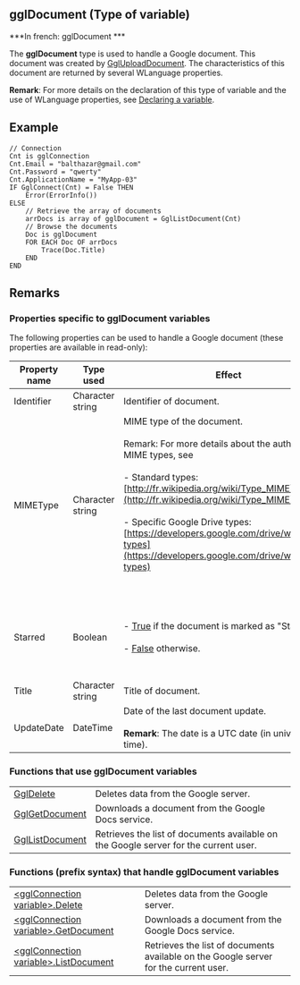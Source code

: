 
## gglDocument (Type of variable)

***In french: gglDocument ***
				



<a name="XUse"></a>
<a name="Use"></a>
<a name="description"></a>
The **gglDocument** type is used to handle a Google document. This document was created by [GglUploadDocument](../WDLang5/1000017368.md). The characteristics of this document are returned by several WLanguage properties.  

**Remark**: For more details on the declaration of this type of variable and the use of WLanguage properties, see [Declaring a variable](../Motscles/1514032.md).
<a name="Example1"></a>
<a name="sample_code"></a>

## Example


```wl
// Connection
Cnt is gglConnection
Cnt.Email = "balthazar@gmail.com"
Cnt.Password = "qwerty"
Cnt.ApplicationName = "MyApp-03"
IF GglConnect(Cnt) = False THEN
	Error(ErrorInfo())
ELSE
	// Retrieve the array of documents
	arrDocs is array of gglDocument = GglListDocument(Cnt)
	// Browse the documents
	Doc is gglDocument
	FOR EACH Doc OF arrDocs
		Trace(Doc.Title)
	END
END
```

<a name="XSYNTAX"></a>


<a name="NOTE0"></a>
<a name="NOTE0_1"></a>

## Remarks




### Properties specific to gglDocument variables
<a name="properties_specific_ggldocument_variables_ELTPARAGRAPHE000033"></a>

The following properties can be used to handle a Google document (these properties are available in read-only):

| Property name | Type used | Effect |
| --- | --- | --- |
| Identifier | Character string | Identifier of document. |
| MIMEType | Character string | MIME type of the document. <br><br>Remark: For more details about the authorized MIME types, see <br><br>- Standard types: [http://fr.wikipedia.org/wiki/Type_MIME](http://fr.wikipedia.org/wiki/Type_MIME)<br><br>- Specific Google Drive types: [https://developers.google.com/drive/web/mime-types](https://developers.google.com/drive/web/mime-types)<br><br><br> |
| Starred | Boolean | <br><br>- <u><u><u><u>True</u></u></u></u> if the document is marked as "Starred", <br><br>- <u><u><u><u>False</u></u></u></u> otherwise.<br><br><br> |
| Title | Character string | Title of document. |
| UpdateDate | DateTime | Date of the last document update.<br><br>**Remark**: The date is a UTC date (in universal time). |


<a name="NOTE0_2"></a>




### Functions that use gglDocument variables
<a name="functions_that_use_ggldocument_variables_ELTPARAGRAPHE000100"></a>




|   |   |
| --- | --- |
| [GglDelete](../WDLang5/1000017402.md) | Deletes data from the Google server. |
| [GglGetDocument](../WDLang5/1000019904.md) | Downloads a document from the Google Docs service. |
| [GglListDocument](../WDLang5/1000017367.md) | Retrieves the list of documents available on the Google server for the current user. |








### Functions (prefix syntax) that handle gglDocument variables
<a name="functions_prefix_syntax_that_handle_ggldocument_variables_ELTPARAGRAPHE000108"></a>




|   |   |
| --- | --- |
| [&lt;gglConnection variable&gt;.Delete](../WDLang5/1000021461.md) | Deletes data from the Google server. |
| [&lt;gglConnection variable&gt;.GetDocument](../WDLang5/1000020437.md) | Downloads a document from the Google Docs service. |
| [&lt;gglConnection variable&gt;.ListDocument](../WDLang5/1000020436.md) | Retrieves the list of documents available on the Google server for the current user. |







